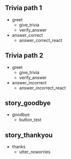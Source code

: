 ## Trivia path 1
* greet
    - give_trivia
    - verify_answer
* answer_correct
    - answer_correct_react

## Trivia path 2
* greet
    - give_trivia
    - verify_answer
* answer_incorrect
    - answer_incorrect_react


## story_goodbye
* goodbye
    - button_test

## story_thankyou
* thanks
    - utter_noworries

<!-- ## Trivia path 1
* greet
    - utter_greet
* affirm
    - utter_ask_type
* inform{"trivia_type": "general"}
        - give_trivia

## Trivia path 1
* greet
    - utter_greet
* affirm
    - utter_ask_type
* inform{"trivia_type": "geography"}
    - give_trivia


## Trivia path 1
* greet
    - utter_greet
* affirm
    - utter_ask_type
* inform{"trivia_type": "books"}
    - give_trivia


## Trivia path no
* greet
    - utter_greet
* deny
    - utter_goodbye

## story_goodbye
* goodbye
    - utter_goodbye

## story_thankyou
* thanks
    - utter_noworries -->
